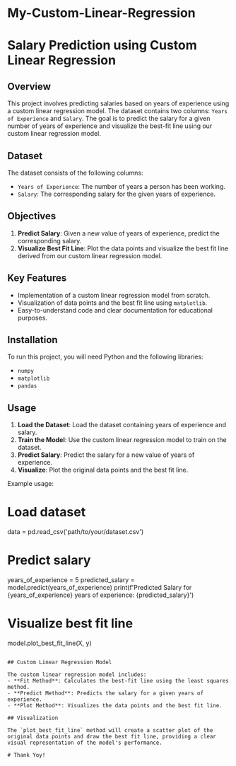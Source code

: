 # My-Custom-Linear-Regression


# Salary Prediction using Custom Linear Regression

## Overview

This project involves predicting salaries based on years of experience using a custom linear regression model. The dataset contains two columns: `Years of Experience` and `Salary`. The goal is to predict the salary for a given number of years of experience and visualize the best-fit line using our custom linear regression model.

## Dataset

The dataset consists of the following columns:
- `Years of Experience`: The number of years a person has been working.
- `Salary`: The corresponding salary for the given years of experience.

## Objectives

1. **Predict Salary**: Given a new value of years of experience, predict the corresponding salary.
2. **Visualize Best Fit Line**: Plot the data points and visualize the best fit line derived from our custom linear regression model.

## Key Features

- Implementation of a custom linear regression model from scratch.
- Visualization of data points and the best fit line using `matplotlib`.
- Easy-to-understand code and clear documentation for educational purposes.

## Installation

To run this project, you will need Python and the following libraries:
- `numpy`
- `matplotlib`
- `pandas` 


## Usage

1. **Load the Dataset**: Load the dataset containing years of experience and salary.
2. **Train the Model**: Use the custom linear regression model to train on the dataset.
3. **Predict Salary**: Predict the salary for a new value of years of experience.
4. **Visualize**: Plot the original data points and the best fit line.

Example usage:
# Load dataset
data = pd.read_csv('path/to/your/dataset.csv')

# Predict salary
years_of_experience = 5
predicted_salary = model.predict(years_of_experience)
print(f'Predicted Salary for {years_of_experience} years of experience: {predicted_salary}')

# Visualize best fit line
model.plot_best_fit_line(X, y)
```

## Custom Linear Regression Model

The custom linear regression model includes:
- **Fit Method**: Calculates the best-fit line using the least squares method.
- **Predict Method**: Predicts the salary for a given years of experience.
- **Plot Method**: Visualizes the data points and the best fit line.

## Visualization

The `plot_best_fit_line` method will create a scatter plot of the original data points and draw the best fit line, providing a clear visual representation of the model's performance.

# Thank Yoy!
